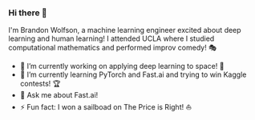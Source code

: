 ### Hi there 👋

I'm Brandon Wolfson, a machine learning engineer excited about deep learning and human learning! I attended UCLA where I studied computational mathematics and performed improv comedy! 🎭

- 🔭 I’m currently working on applying deep learning to space! 🌠
- 🌱 I’m currently learning PyTorch and Fast.ai and trying to win Kaggle contests! 🏆
- 💬 Ask me about Fast.ai!
- ⚡ Fun fact: I won a sailboad on The Price is Right! ⛵
